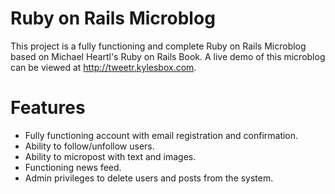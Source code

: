 # Ruby on Rails Microblog

This project is a fully functioning and complete Ruby on Rails Microblog based on Michael Heartl's Ruby on Rails Book. 
A live demo of this microblog can be viewed at http://tweetr.kylesbox.com.

# Features
- Fully functioning account with email registration and confirmation.
- Ability to follow/unfollow users.
- Ability to micropost with text and images.
- Functioning news feed.
- Admin privileges to delete users and posts from the system.
